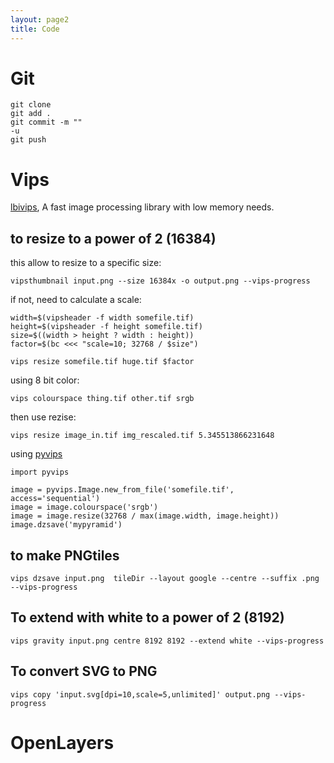 ```yaml
---
layout: page2
title: Code
---
```


# Git

    git clone
    git add .
    git commit -m ""
    -u
    git push

# Vips

[lbivips](https://www.libvips.org/), A fast image processing library with low memory needs.

## to resize to a power of 2 (16384)

this allow to resize to a specific size:

    vipsthumbnail input.png --size 16384x -o output.png --vips-progress

if not, need to calculate a scale:

    width=$(vipsheader -f width somefile.tif)
    height=$(vipsheader -f height somefile.tif)
    size=$((width > height ? width : height))
    factor=$(bc <<< "scale=10; 32768 / $size")

    vips resize somefile.tif huge.tif $factor

using 8 bit color:

    vips colourspace thing.tif other.tif srgb

then use rezise:

    vips resize image_in.tif img_rescaled.tif 5.345513866231648

using [pyvips](https://pypi.org/project/pyvips/)

    import pyvips

    image = pyvips.Image.new_from_file('somefile.tif', access='sequential')
    image = image.colourspace('srgb')
    image = image.resize(32768 / max(image.width, image.height))
    image.dzsave('mypyramid')

## to make PNGtiles

    vips dzsave input.png  tileDir --layout google --centre --suffix .png --vips-progress

## To extend with white to a power of 2 (8192)

    vips gravity input.png centre 8192 8192 --extend white --vips-progress

## To convert SVG to PNG

    vips copy 'input.svg[dpi=10,scale=5,unlimited]' output.png --vips-progress

# OpenLayers
